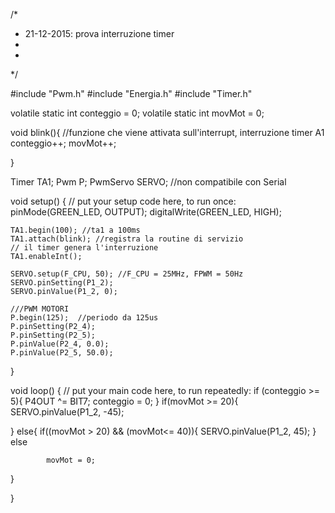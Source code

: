 /*
 * 21-12-2015: prova interruzione timer
 *
 *
 */


#include "Pwm.h"
#include "Energia.h"
#include "Timer.h"

volatile static int conteggio = 0;
volatile static int movMot = 0;


void blink(){    //funzione che viene attivata sull'interrupt, interruzione timer A1
	conteggio++;
	movMot++;

}

Timer TA1;
Pwm P;
PwmServo SERVO; //non compatibile con Serial

void setup() {
  // put your setup code here, to run once:
    pinMode(GREEN_LED, OUTPUT);
    digitalWrite(GREEN_LED, HIGH);

    TA1.begin(100); //ta1 a 100ms
    TA1.attach(blink); //registra la routine di servizio
    // il timer genera l'interruzione
    TA1.enableInt();

    SERVO.setup(F_CPU, 50); //F_CPU = 25MHz, FPWM = 50Hz
    SERVO.pinSetting(P1_2);
    SERVO.pinValue(P1_2, 0);

    ///PWM MOTORI
    P.begin(125);  //periodo da 125us
    P.pinSetting(P2_4);
    P.pinSetting(P2_5);
    P.pinValue(P2_4, 0.0);
    P.pinValue(P2_5, 50.0);
}

void loop() {
  // put your main code here, to run repeatedly: 
  if (conteggio >= 5){
	  P4OUT ^= BIT7;
	  conteggio = 0;
  }
  if(movMot >= 20){
	  SERVO.pinValue(P1_2, -45);

  }
  else{
	  if((movMot > 20) && (movMot<= 40)){
	  SERVO.pinValue(P1_2, 45);
      }
        else

        	movMot = 0;
  }

}
